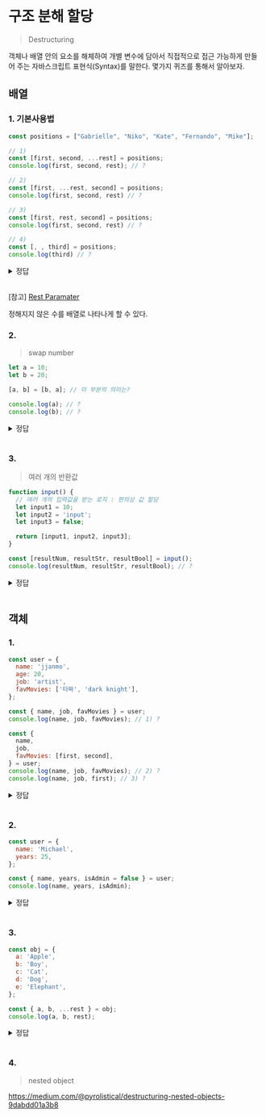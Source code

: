 # 구조 분해 할당

> Destructuring

객체나 배열 안의 요소를 해체하여 개별 변수에 담아서 직접적으로 접근 가능하게 만들어 주는 자바스크립트 표현식(Syntax)를 말한다. 몇가지 퀴즈를 통해서 알아보자.

## 배열

### 1. 기본사용법

```js
const positions = ["Gabrielle", "Niko", "Kate", "Fernando", "Mike"];

// 1)
const [first, second, ...rest] = positions;
console.log(first, second, rest); // ?

// 2)
const [first, ...rest, second] = positions;
console.log(first, second, rest) // ?

// 3)
const [first, rest, second] = positions;
console.log(first, second, rest) // ?

// 4)
const [, , third] = positions;
console.log(third) // ?
```

<details close>
<summary>정답</summary>
1) Gabrielle, Niko, ['Kate', 'Fernando', 'Mike'] <br />
2) Syntax Error : Rest element must be last element <br />
3) Gabrielle, Niko, Kate <br />
4) Kate <br />
</details>

<br />

[참고] [Rest Paramater](https://developer.mozilla.org/ko/docs/Web/JavaScript/Reference/Functions/rest_parameters)

정해지지 않은 수를 배열로 나타나게 할 수 있다.

### 2.

> swap number

```js
let a = 10;
let b = 20;

[a, b] = [b, a]; // 이 부분의 의미는?

console.log(a); // ?
console.log(b); // ?
```

<details close>
<summary>정답</summary>
const arr = [b, a]; <br />
[a, b] = arr;
</details>
<br />

### 3.

> 여러 개의 반환값

```js
function input() {
  // 여러 개의 입력값을 받는 로직 : 편의상 값 할당
  let input1 = 10;
  let input2 = 'input';
  let input3 = false;

  return [input1, input2, input3];
}

const [resultNum, resultStr, resultBool] = input();
console.log(resultNum, resultStr, resultBool); // ?
```

<details close>
<summary>정답</summary>
10 input false
</details>
<br />

## 객체

### 1.

```js
const user = {
  name: 'jjanmo',
  age: 20,
  job: 'artist',
  favMovies: ['타짜', 'dark knight'],
};

const { name, job, favMovies } = user;
console.log(name, job, favMovies); // 1) ?

const {
  name,
  job,
  favMovies: [first, second],
} = user;
console.log(name, job, favMovies); // 2) ?
console.log(name, job, first); // 3) ?
```

<details close>
<summary>정답</summary>
1) jjanmo artist [ '타짜', 'dark knight' ] <br/>
2) ReferenceError: favMovies is not defined <br/>
   favMovies에서 depth를 한단계 더 들어가면 해당 변수로는 접근이 불가능하다. <br/>
   단지, 어디로 접근한다라는 경로를 나타내는 역할을 하게된다. <br/>
3) jjanmo artist 타짜 <br/>
</details>
<br />

### 2.

```js
const user = {
  name: 'Michael',
  years: 25,
};

const { name, years, isAdmin = false } = user;
console.log(name, years, isAdmin);
```

<details close>
<summary>정답</summary>
Michael 25 false
</details>
<br />

### 3.

```js
const obj = {
  a: 'Apple',
  b: 'Boy',
  c: 'Cat',
  d: 'Dog',
  e: 'Elephant',
};

const { a, b, ...rest } = obj;
console.log(a, b, rest);
```

<details close>
<summary>정답</summary>
Apple Boy { c: 'Cat', d: 'Dog', e: 'Elephant' }
</details>
<br />

### 4.

> nested object

https://medium.com/@pyrolistical/destructuring-nested-objects-9dabdd01a3b8
